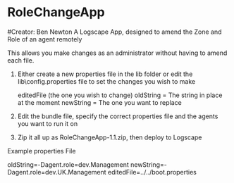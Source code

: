 # RoleChangeApp
#Creator: Ben Newton
A Logscape App, designed to amend the Zone and Role of an agent remotely

This allows you make changes as an administrator without having to amend each file.

1. Either create a new properties file in the lib folder or edit the lib\config.properties file to set the changes you wish to make
   
   editedFile (the one you wish to change)
   oldString = The string in place at the moment
   newString = The one you want to replace

2. Edit the bundle file, specify the correct properties file and the agents you want to run it on

3. Zip it all up as RoleChangeApp-1.1.zip, then deploy to Logscape

Example properties File

oldString=-Dagent.role=dev.Management
newString=-Dagent.role=dev.UK.Management
editedFile=../../boot.properties
